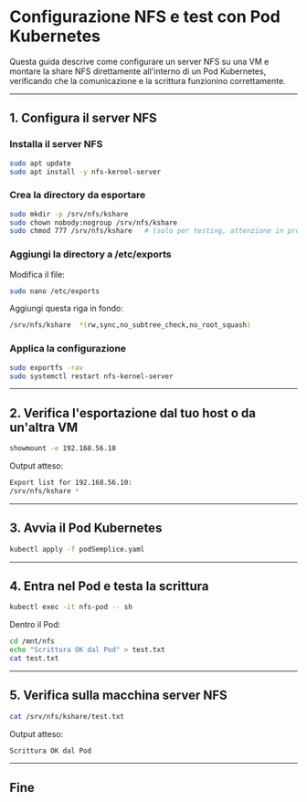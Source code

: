 # Configurazione NFS e test con Pod Kubernetes

Questa guida descrive come configurare un server NFS su una VM e montare la share NFS direttamente all'interno di un Pod Kubernetes, verificando che la comunicazione e la scrittura funzionino correttamente.

---

## 1. Configura il server NFS 

### Installa il server NFS

``` bash
sudo apt update
sudo apt install -y nfs-kernel-server
```
### Crea la directory da esportare
```bash
sudo mkdir -p /srv/nfs/kshare
sudo chown nobody:nogroup /srv/nfs/kshare
sudo chmod 777 /srv/nfs/kshare   # (solo per testing, attenzione in produzione)
```

### Aggiungi la directory a /etc/exports
Modifica il file:
```bash
sudo nano /etc/exports
```
Aggiungi questa riga in fondo:
```bash
/srv/nfs/kshare  *(rw,sync,no_subtree_check,no_root_squash)
```


### Applica la configurazione
```bash
sudo exportfs -rav
sudo systemctl restart nfs-kernel-server
```

---

## 2. Verifica l'esportazione dal tuo host o da un'altra VM

```bash
showmount -e 192.168.56.10
```
Output atteso:
```bash
Export list for 192.168.56.10:
/srv/nfs/kshare *
```
---

## 3. Avvia il Pod Kubernetes
```bash
kubectl apply -f podSemplice.yaml
```
---

## 4. Entra nel Pod e testa la scrittura
```bash
kubectl exec -it nfs-pod -- sh
```
Dentro il Pod:
```bash
cd /mnt/nfs
echo "Scrittura OK dal Pod" > test.txt
cat test.txt
```
---

## 5. Verifica sulla macchina server NFS
```bash
cat /srv/nfs/kshare/test.txt
```
Output atteso:
```bash
Scrittura OK dal Pod
```
---

## Fine
